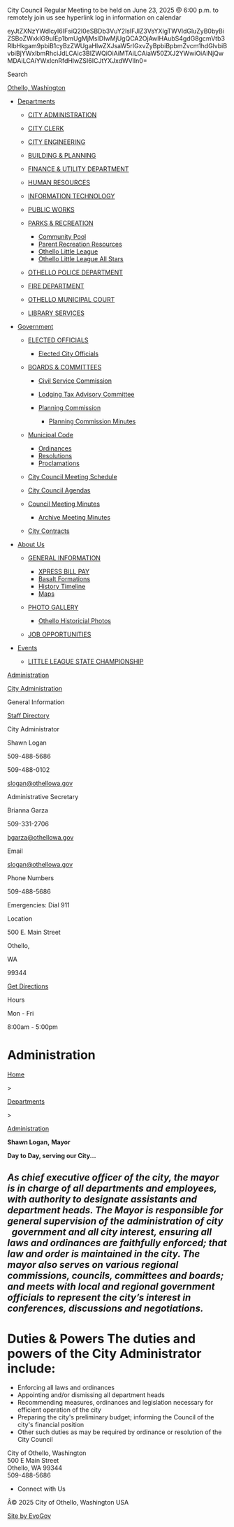 City Council Regular Meeting to be held on June 23, 2025 @ 6:00 p.m. to remotely join us see hyperlink log in information on calendar

eyJtZXNzYWdlcyI6IFsiQ2l0eSBDb3VuY2lsIFJlZ3VsYXIgTWVldGluZyB0byBiZSBoZWxkIG9uIEp1bmUgMjMsIDIwMjUgQCA2OjAwIHAubS4gdG8gcmVtb3RlbHkgam9pbiB1cyBzZWUgaHlwZXJsaW5rIGxvZyBpbiBpbmZvcm1hdGlvbiBvbiBjYWxlbmRhciJdLCAic3BlZWQiOiAiMTAiLCAiaW50ZXJ2YWwiOiAiNjQwMDAiLCAiYWxlcnRfdHlwZSI6ICJtYXJxdWVlIn0=

Search

[Othello, Washington](https://www.othellowa.gov)

- [Departments](https:void%280%29)
  
  - [CITY ADMINISTRATION](https://www.othellowa.gov/departments/Administration)
  - [CITY CLERK](https://www.othellowa.gov/departments/CityClerk)
  - [CITY ENGINEERING](https://www.othellowa.gov/departments/CityEngineering)
  - [BUILDING &amp; PLANNING](https://www.othellowa.gov/departments/BuildingPlanning)
  - [FINANCE &amp; UTILITY DEPARTMENT](https://www.othellowa.gov/departments/Finance)
  - [HUMAN RESOURCES](https://www.othellowa.gov/departments/HumanResources)
  - [INFORMATION TECHNOLOGY](https://www.othellowa.gov/departments/InformationTechnology)
  - [PUBLIC WORKS](https://www.othellowa.gov/departments/PublicWorks)
  - [PARKS &amp; RECREATION](https://www.othellowa.gov/departments/ParksRecreation)
    
    - [Community Pool](https://www.othellowa.gov/departments/OthelloCommunityPool)
    - [Parent Recreation Resources](https://www.othellowa.gov/departments/ParentRecreationResources)
    - [Othello Little League](https://www.othellowa.gov/othellolittleleague)
    - [Othello Little League All Stars](https://www.othellowa.gov/OthelloLittleLeagueAllStars)
  - [OTHELLO POLICE DEPARTMENT](https://www.othellowa.gov/departments/PoliceDepartment)
  - [FIRE DEPARTMENT](https://www.othellowa.gov/departments/FireDepartment)
  - [OTHELLO MUNICIPAL COURT](https://www.othellowa.gov/departments/OthelloMunicipalCourt)
  - [LIBRARY SERVICES](https://www.othellowa.gov/departments/LibraryServices)
- [Government](https:void%280%29)
  
  - [ELECTED OFFICIALS](https://www.othellowa.gov/ELECTEDCITYOFFICIALS)
    
    - [Elected City Officials](https://www.othellowa.gov/ElectedCityOfficials)
  - [BOARDS &amp; COMMITTEES](https:void%280%29)
    
    - [Civil Service Commission](https://www.othellowa.gov/civil-service-commission)
    - [Lodging Tax Advisory Committee](https://www.othellowa.gov/lodging-tax-advisory-committee)
    - [Planning Commission](https://www.othellowa.gov/planning-commission)
      
      - [Planning Commission Minutes](https://www.othellowa.gov/planning-commission-minutes)
  - [Municipal Code](https://www.codepublishing.com/WA/Othello)
    
    - [Ordinances](https://www.codepublishing.com/WA/Othello/)
    - [Resolutions](https://www.othellowa.gov/resolutions)
    - [Proclamations](https://www.othellowa.gov/proclamations)
  - [City Council Meeting Schedule](https://www.othellowa.gov/city-council-meeting-schedule)
  - [City Council Agendas](https://othellowa.community.highbond.com/Portal)
  - [Council Meeting Minutes](https://www.othellowa.gov/calendar/189)
    
    - [Archive Meeting Minutes](https://www.othellowa.gov/archive)
  - [City Contracts](https://www.othellowa.gov/city-contracts)
- [About Us](https:void%280%29)
  
  - [GENERAL INFORMATION](https:void%280%29)
    
    - [XPRESS BILL PAY](https://www.xpressbillpay.com/)
    - [Basalt Formations](https://www.othellowa.gov/basalt-formations)
    - [History Timeline](https://www.othellowa.gov/othello-history-timeline)
    - [Maps](https://www.othellowa.gov/1-maps)
  - [PHOTO GALLERY](https:void%280%29)
    
    - [Othello Historicial Photos](https://www.othellowa.gov/othello-historic-photos)
  - [JOB OPPORTUNITIES](https://www.othellowa.gov/jobs)
- [Events](https:void%280%29)
  
  - [LITTLE LEAGUE STATE CHAMPIONSHIP](https://www.othellowa.gov/departments/LittleLeagueAllStars)

[Administration](https://www.othellowa.gov/departments/Administration)

[City Administration](https://www.othellowa.gov/departments/Administration/www.othellowa.gov/departments/administration)

General Information

[Staff Directory](https://www.othellowa.gov/departments/staff_directory/Administration)

City Administrator

Shawn Logan

509-488-5686

509-488-0102

[slogan@othellowa.gov](mailto:slogan@othellowa.gov)

Administrative Secretary

Brianna Garza

509-331-2706

[bgarza@othellowa.gov](mailto:bgarza@othellowa.gov)

Email

[slogan@othellowa.gov](mailto:slogan@othellowa.gov)

Phone Numbers

509-488-5686

Emergencies: Dial 911

Location

500 E. Main Street

Othello,

WA

99344

[Get Directions](https://www.google.com/maps/?daddr=500%20E.%20Main%20Street%20Othello%2C%20Washington%2C%2099344)

Hours

Mon - Fri

8:00am - 5:00pm

# Administration

[Home](https://www.othellowa.gov)

&gt;

[Departments](https://www.othellowa.gov/departments)

&gt;

[Administration](https://www.othellowa.gov/departments/Administration)

**Shawn Logan,** **Mayor**

**Day to Day, serving our City...**

## *As chief executive officer of the city, the mayor is in charge of all departments and employees, with authority to designate assistants and department heads. The Mayor is responsible for general supervision of the administration of city    government and all city interest, ensuring all laws and ordinances are faithfully enforced; that law and order is maintained in the city. The mayor also serves on various regional commissions, councils, committees and boards; and meets with local and regional government officials to represent the city’s interest in conferences, discussions and negotiations.*

# **Duties &amp; Powers** The duties and powers of the City Administrator include:

- Enforcing all laws and ordinances
- Appointing and/or dismissing all department heads
- Recommending measures, ordinances and legislation necessary for efficient operation of the city
- Preparing the city's preliminary budget; informing the Council of the city's financial position
- Other such duties as may be required by ordinance or resolution of the City Council

City of Othello, Washington  
500 E Main Street  
Othello, WA 99344  
509-488-5686

- Connect with Us

Â© 2025 City of Othello, Washington USA

[Site by EvoGov](https://www.evogov.com "city website design")